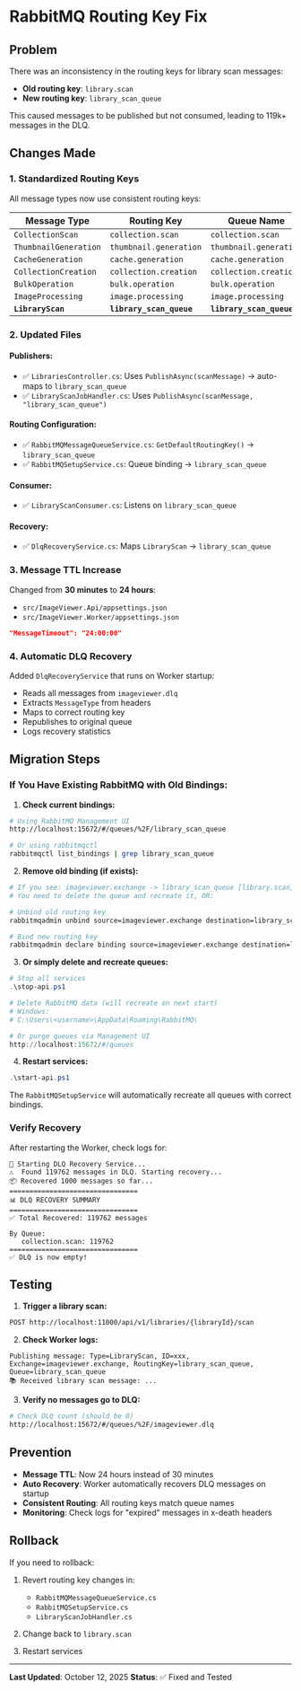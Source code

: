 # RabbitMQ Routing Key Fix

## Problem
There was an inconsistency in the routing keys for library scan messages:
- **Old routing key**: `library.scan`
- **New routing key**: `library_scan_queue`

This caused messages to be published but not consumed, leading to 119k+ messages in the DLQ.

## Changes Made

### 1. Standardized Routing Keys

All message types now use consistent routing keys:

| Message Type | Routing Key | Queue Name |
|-------------|-------------|------------|
| `CollectionScan` | `collection.scan` | `collection.scan` |
| `ThumbnailGeneration` | `thumbnail.generation` | `thumbnail.generation` |
| `CacheGeneration` | `cache.generation` | `cache.generation` |
| `CollectionCreation` | `collection.creation` | `collection.creation` |
| `BulkOperation` | `bulk.operation` | `bulk.operation` |
| `ImageProcessing` | `image.processing` | `image.processing` |
| **`LibraryScan`** | **`library_scan_queue`** | **`library_scan_queue`** |

### 2. Updated Files

#### Publishers:
- ✅ `LibrariesController.cs`: Uses `PublishAsync(scanMessage)` → auto-maps to `library_scan_queue`
- ✅ `LibraryScanJobHandler.cs`: Uses `PublishAsync(scanMessage, "library_scan_queue")`

#### Routing Configuration:
- ✅ `RabbitMQMessageQueueService.cs`: `GetDefaultRoutingKey()` → `library_scan_queue`
- ✅ `RabbitMQSetupService.cs`: Queue binding → `library_scan_queue`

#### Consumer:
- ✅ `LibraryScanConsumer.cs`: Listens on `library_scan_queue`

#### Recovery:
- ✅ `DlqRecoveryService.cs`: Maps `LibraryScan` → `library_scan_queue`

### 3. Message TTL Increase

Changed from **30 minutes** to **24 hours**:
- `src/ImageViewer.Api/appsettings.json`
- `src/ImageViewer.Worker/appsettings.json`

```json
"MessageTimeout": "24:00:00"
```

### 4. Automatic DLQ Recovery

Added `DlqRecoveryService` that runs on Worker startup:
- Reads all messages from `imageviewer.dlq`
- Extracts `MessageType` from headers
- Maps to correct routing key
- Republishes to original queue
- Logs recovery statistics

## Migration Steps

### If You Have Existing RabbitMQ with Old Bindings:

1. **Check current bindings:**
```bash
# Using RabbitMQ Management UI
http://localhost:15672/#/queues/%2F/library_scan_queue

# Or using rabbitmqctl
rabbitmqctl list_bindings | grep library_scan_queue
```

2. **Remove old binding (if exists):**
```bash
# If you see: imageviewer.exchange -> library_scan_queue [library.scan]
# You need to delete the queue and recreate it, OR:

# Unbind old routing key
rabbitmqadmin unbind source=imageviewer.exchange destination=library_scan_queue routing_key=library.scan

# Bind new routing key
rabbitmqadmin declare binding source=imageviewer.exchange destination=library_scan_queue routing_key=library_scan_queue
```

3. **Or simply delete and recreate queues:**
```powershell
# Stop all services
.\stop-api.ps1

# Delete RabbitMQ data (will recreate on next start)
# Windows: 
# C:\Users\<username>\AppData\Roaming\RabbitMQ\

# Or purge queues via Management UI
http://localhost:15672/#/queues
```

4. **Restart services:**
```powershell
.\start-api.ps1
```

The `RabbitMQSetupService` will automatically recreate all queues with correct bindings.

### Verify Recovery

After restarting the Worker, check logs for:

```
🔄 Starting DLQ Recovery Service...
⚠️  Found 119762 messages in DLQ. Starting recovery...
📦 Recovered 1000 messages so far...
================================
📊 DLQ RECOVERY SUMMARY
================================
✅ Total Recovered: 119762 messages

By Queue:
   collection.scan: 119762
================================
✅ DLQ is now empty!
```

## Testing

1. **Trigger a library scan:**
```bash
POST http://localhost:11000/api/v1/libraries/{libraryId}/scan
```

2. **Check Worker logs:**
```
Publishing message: Type=LibraryScan, ID=xxx, Exchange=imageviewer.exchange, RoutingKey=library_scan_queue, Queue=library_scan_queue
📚 Received library scan message: ...
```

3. **Verify no messages go to DLQ:**
```bash
# Check DLQ count (should be 0)
http://localhost:15672/#/queues/%2F/imageviewer.dlq
```

## Prevention

- **Message TTL**: Now 24 hours instead of 30 minutes
- **Auto Recovery**: Worker automatically recovers DLQ messages on startup
- **Consistent Routing**: All routing keys match queue names
- **Monitoring**: Check logs for "expired" messages in x-death headers

## Rollback

If you need to rollback:

1. Revert routing key changes in:
   - `RabbitMQMessageQueueService.cs`
   - `RabbitMQSetupService.cs`
   - `LibraryScanJobHandler.cs`

2. Change back to `library.scan`

3. Restart services

---

**Last Updated**: October 12, 2025
**Status**: ✅ Fixed and Tested


